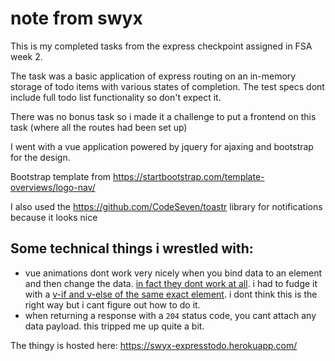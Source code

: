# note from swyx

This is my completed tasks from the express checkpoint assigned in FSA week 2.

The task was a basic application of express routing on an in-memory storage of todo items with various states of completion. The test specs dont include full todo list functionality so don't expect it.

There was no bonus task so i made it a challenge to put a frontend on this task (where all the routes had been set up)

I went with a vue application powered by jquery for ajaxing and bootstrap for the design.

Bootstrap template from <https://startbootstrap.com/template-overviews/logo-nav/>

I also used the <https://github.com/CodeSeven/toastr> library for notifications because it looks nice

## Some technical things i wrestled with:
- vue animations dont work very nicely when you bind data to an element and then change the data. [in fact they dont work at all](https://stackoverflow.com/questions/43050109/vue-js-transition-on-data-change). 
i had to fudge it with a [v-if and v-else of the same exact element](https://vuejs.org/v2/guide/transitions.html#Transitioning-Between-Elements). i dont think this is the right way but i cant figure out how to do it.
- when returning a response with a `204` status code, you cant attach any data payload. this tripped me up quite a bit.

The thingy is hosted here: <https://swyx-expresstodo.herokuapp.com/>